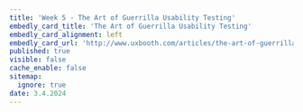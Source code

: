 ```yaml
---
title: 'Week 5 - The Art of Guerrilla Usability Testing'
embedly_card_title: 'The Art of Guerrilla Usability Testing'
embedly_card_alignment: left
embedly_card_url: 'http://www.uxbooth.com/articles/the-art-of-guerrilla-usability-testing/'
published: true
visible: false
cache_enable: false
sitemap:
  ignore: true
date: 3.4.2024
---
```

